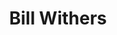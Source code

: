 ---
title: "Bill Withers"
summary: "William Harrison Withers Jr. was an American singer and songwriter. He had several hits over a career spanning 18 years, including \"Ain't No Sunshine\" , \"Grandma's Hands\" , \"Use Me\" , \"Lean on Me\" , \"Lovely Day\" and \"Just the Two of Us\" . Withers won three Grammy Awards and was nominated for six more. His life was the subject of the 2009 documentary film Still Bill. Withers was inducted into the Songwriters Hall of Fame in 2005 and Rock and Roll Hall of Fame in 2015. Two of his songs were inducted into the Grammy Hall of Fame."
slug: "bill-withers"
image: "bill-withers.jpg"
apple_music_artist_url: "https://music.apple.com/gb/artist/bill-withers/339834"
wikipedia_url: "https://en.wikipedia.org/wiki/Bill_Withers"
---